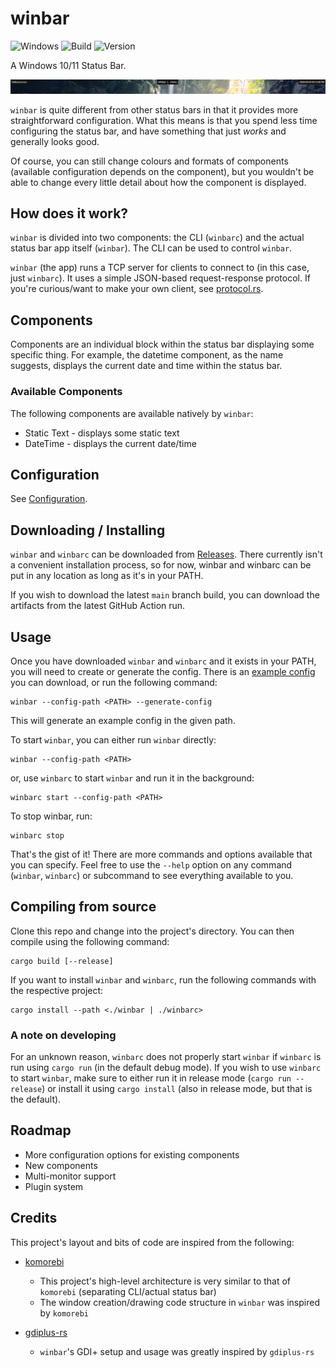 # winbar

![Windows](https://img.shields.io/badge/Windows-0078D6?style=flat-square&logo=windows&logoColor=white)
![Build](https://img.shields.io/github/actions/workflow/status/Sulaxan/winbar/rust.yml?style=flat-square)
![Version](https://img.shields.io/badge/dynamic/toml?url=https%3A%2F%2Fraw.githubusercontent.com%2FSulaxan%2Fwinbar%2Fmain%2Fwinbar%2FCargo.toml&query=%24.package.version&style=flat-square&label=version&color=green)

A Windows 10/11 Status Bar.

[<img src="docs/assets/winbar_demo_small.png">](./docs/assets/winbar_demo_small.png)

`winbar` is quite different from other status bars in that it provides more straightforward
configuration. What this means is that you spend less time configuring the status bar, and have
something that just _works_ and generally looks good.

Of course, you can still change colours and formats of components (available configuration depends
on the component), but you wouldn't be able to change every little detail about how the component is
displayed.

## How does it work?

`winbar` is divided into two components: the CLI (`winbarc`) and the actual status bar app itself
(`winbar`). The CLI can be used to control `winbar`.

`winbar` (the app) runs a TCP server for clients to connect to (in this case, just `winbarc`). It
uses a simple JSON-based request-response protocol. If you're curious/want to make your own client,
see [protocol.rs](./winbar/src/protocol.rs).

## Components

Components are an individual block within the status bar displaying some specific thing. For
example, the datetime component, as the name suggests, displays the current date and time within the
status bar.

### Available Components

The following components are available natively by `winbar`:

- Static Text - displays some static text
- DateTime - displays the current date/time

## Configuration

See [Configuration](./docs/configuration.md).

## Downloading / Installing

`winbar` and `winbarc` can be downloaded from
[Releases](https://github.com/Sulaxan/winbar/releases). There currently isn't a convenient
installation process, so for now, winbar and winbarc can be put in any location as long as it's in
your PATH.

If you wish to download the latest `main` branch build, you can download the artifacts from the
latest GitHub Action run.

## Usage

Once you have downloaded `winbar` and `winbarc` and it exists in your PATH, you will need to create
or generate the config. There is an [example config](./winbar.json) you can download, or run the
following command:

```
winbar --config-path <PATH> --generate-config
```

This will generate an example config in the given path.

To start `winbar`, you can either run `winbar` directly:

```
winbar --config-path <PATH>
```

or, use `winbarc` to start `winbar` and run it in the background:

```
winbarc start --config-path <PATH>
```

To stop winbar, run:

```
winbarc stop
```

That's the gist of it! There are more commands and options available that you can specify. Feel
free to use the `--help` option on any command (`winbar`, `winbarc`) or subcommand to see everything
available to you.

## Compiling from source

Clone this repo and change into the project's directory. You can then compile using the following
command:

```
cargo build [--release]
```

If you want to install `winbar` and `winbarc`, run the following commands with the respective
project:

```
cargo install --path <./winbar | ./winbarc>
```

### A note on developing

For an unknown reason, `winbarc` does not properly start `winbar` if `winbarc` is run using `cargo
run` (in the default debug mode). If you wish to use `winbarc` to start `winbar`, make sure to
either run it in release mode (`cargo run --release`) or install it using `cargo install` (also in
release mode, but that is the default).

## Roadmap

- More configuration options for existing components
- New components
- Multi-monitor support
- Plugin system

## Credits

This project's layout and bits of code are inspired from the following:

- [komorebi](https://github.com/LGUG2Z/komorebi)

  - This project's high-level architecture is very similar to that of `komorebi` (separating
    CLI/actual status bar)
  - The window creation/drawing code structure in `winbar` was inspired by `komorebi`

- [gdiplus-rs](https://github.com/davidrios/gdiplus-rs)

  - `winbar`'s GDI+ setup and usage was greatly inspired by `gdiplus-rs`
